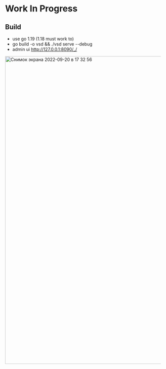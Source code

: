 # Work In Progress

## Build
 - use go 1.19 (1.18 must work to)
 - go build -o vsd && ./vsd serve --debug
 - admin ui http://127.0.0.1:8090/_/
 

<img width="994" alt="Снимок экрана 2022-09-20 в 17 32 56" src="https://user-images.githubusercontent.com/417177/191286332-3be6531d-e39f-4fb4-a4b5-7ae3a8b3b48d.png">
